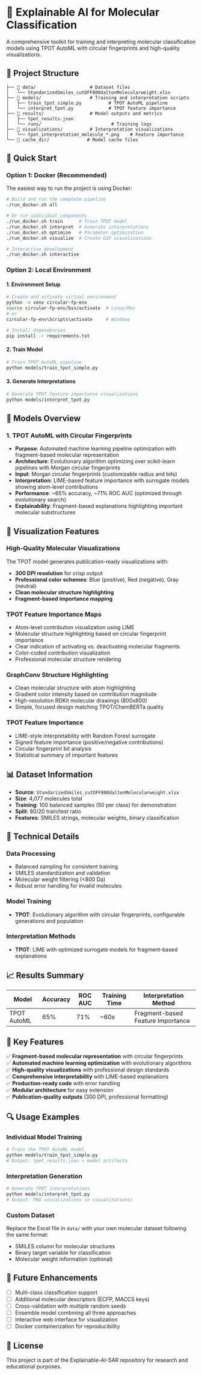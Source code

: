 # 🧬 Explainable AI for Molecular Classification

A comprehensive toolkit for training and interpreting molecular classification models using TPOT AutoML with circular fingerprints and high-quality visualizations.

## 📁 Project Structure

```
├── 📂 data/                    # Dataset files
│   └── StandarizedSmiles_cutOFF800daltonMolecularweight.xlsx
├── 📂 models/                  # Training and interpretation scripts
│   ├── train_tpot_simple.py          # TPOT AutoML pipeline
│   └── interpret_tpot.py             # TPOT feature importance
├── 📂 results/                 # Model outputs and metrics
│   ├── tpot_results.json
│   └── runs/                          # Training logs
├── 📂 visualizations/          # Interpretation visualizations
│   └── tpot_interpretation_molecule_*.png    # Feature importance
└── 📂 cache_dir/              # Model cache files
```

## 🚀 Quick Start

### Option 1: Docker (Recommended)

The easiest way to run the project is using Docker:

```bash
# Build and run the complete pipeline
./run_docker.sh all

# Or run individual components
./run_docker.sh train      # Train TPOT model
./run_docker.sh interpret  # Generate interpretations
./run_docker.sh optimize   # Parameter optimization
./run_docker.sh visualize  # Create GIF visualizations

# Interactive development
./run_docker.sh interactive
```

### Option 2: Local Environment

#### 1. Environment Setup
```bash
# Create and activate virtual environment
python -m venv circular-fp-env
source circular-fp-env/bin/activate  # Linux/Mac
# or
circular-fp-env\Scripts\activate     # Windows

# Install dependencies
pip install -r requirements.txt
```

#### 2. Train Model
```bash
# Train TPOT AutoML pipeline
python models/train_tpot_simple.py
```

#### 3. Generate Interpretations
```bash
# Generate TPOT feature importance visualizations
python models/interpret_tpot.py
```

## 🤖 Models Overview

### 1. TPOT AutoML with Circular Fingerprints
- **Purpose**: Automated machine learning pipeline optimization with fragment-based molecular representation
- **Architecture**: Evolutionary algorithm optimizing over scikit-learn pipelines with Morgan circular fingerprints
- **Input**: Morgan circular fingerprints (customizable radius and bits)
- **Interpretation**: LIME-based feature importance with surrogate models showing atom-level contributions
- **Performance**: ~65% accuracy, ~71% ROC AUC (optimized through evolutionary search)
- **Explainability**: Fragment-based explanations highlighting important molecular substructures

## 🎨 Visualization Features

### High-Quality Molecular Visualizations
The TPOT model generates publication-ready visualizations with:
- **300 DPI resolution** for crisp output
- **Professional color schemes**: Blue (positive), Red (negative), Gray (neutral)
- **Clean molecular structure highlighting**
- **Fragment-based importance mapping**

### TPOT Feature Importance Maps
- Atom-level contribution visualization using LIME
- Molecular structure highlighting based on circular fingerprint importance
- Clear indication of activating vs. deactivating molecular fragments
- Color-coded contribution visualization
- Professional molecular structure rendering

### GraphConv Structure Highlighting
- Clean molecular structure with atom highlighting
- Gradient color intensity based on contribution magnitude
- High-resolution RDKit molecular drawings (800x800)
- Simple, focused design matching TPOT/ChemBERTa quality

### TPOT Feature Importance
- LIME-style interpretability with Random Forest surrogate
- Signed feature importance (positive/negative contributions)
- Circular fingerprint bit analysis
- Statistical summary of important features

## 📊 Dataset Information

- **Source**: `StandarizedSmiles_cutOFF800daltonMolecularweight.xlsx`
- **Size**: 4,077 molecules total
- **Training**: 100 balanced samples (50 per class) for demonstration
- **Split**: 80/20 train/test ratio
- **Features**: SMILES strings, molecular weights, binary classification

## 🔧 Technical Details

### Data Processing
- Balanced sampling for consistent training
- SMILES standardization and validation
- Molecular weight filtering (<800 Da)
- Robust error handling for invalid molecules

### Model Training
- **TPOT**: Evolutionary algorithm with circular fingerprints, configurable generations and population

### Interpretation Methods
- **TPOT**: LIME with optimized surrogate models for fragment-based explanations

## 📈 Results Summary

| Model | Accuracy | ROC AUC | Training Time | Interpretation Method |
|-------|----------|---------|---------------|----------------------|
| TPOT AutoML | 65% | 71% | ~60s | Fragment-based Feature Importance |

## 🎯 Key Features

✅ **Fragment-based molecular representation** with circular fingerprints  
✅ **Automated machine learning optimization** with evolutionary algorithms  
✅ **High-quality visualizations** with professional design standards  
✅ **Comprehensive interpretability** with LIME-based explanations  
✅ **Production-ready code** with error handling  
✅ **Modular architecture** for easy extension  
✅ **Publication-quality outputs** (300 DPI, professional formatting)  

## 🔍 Usage Examples

### Individual Model Training
```bash
# Train the TPOT AutoML model
python models/train_tpot_simple.py
# Output: tpot_results.json + model artifacts
```

### Interpretation Generation
```bash
# Generate TPOT interpretations
python models/interpret_tpot.py
# Output: PNG visualizations in visualizations/
```

### Custom Dataset
Replace the Excel file in `data/` with your own molecular dataset following the same format:
- SMILES column for molecular structures
- Binary target variable for classification
- Molecular weight information (optional)

## 🚀 Future Enhancements

- [ ] Multi-class classification support
- [ ] Additional molecular descriptors (ECFP, MACCS keys)
- [ ] Cross-validation with multiple random seeds
- [ ] Ensemble model combining all three approaches
- [ ] Interactive web interface for visualization
- [ ] Docker containerization for reproducibility

## 📝 License

This project is part of the Explainable-AI-SAR repository for research and educational purposes.
